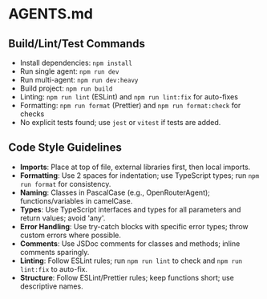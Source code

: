 # AGENTS.md

## Build/Lint/Test Commands
- Install dependencies: `npm install`
- Run single agent: `npm run dev`
- Run multi-agent: `npm run dev:heavy`
- Build project: `npm run build`
- Linting: `npm run lint` (ESLint) and `npm run lint:fix` for auto-fixes
- Formatting: `npm run format` (Prettier) and `npm run format:check` for checks
- No explicit tests found; use `jest` or `vitest` if tests are added.

## Code Style Guidelines
- **Imports**: Place at top of file, external libraries first, then local imports.
- **Formatting**: Use 2 spaces for indentation; use TypeScript types; run `npm run format` for consistency.
- **Naming**: Classes in PascalCase (e.g., OpenRouterAgent); functions/variables in camelCase.
- **Types**: Use TypeScript interfaces and types for all parameters and return values; avoid 'any'.
- **Error Handling**: Use try-catch blocks with specific error types; throw custom errors where possible.
- **Comments**: Use JSDoc comments for classes and methods; inline comments sparingly.
- **Linting**: Follow ESLint rules; run `npm run lint` to check and `npm run lint:fix` to auto-fix.
- **Structure**: Follow ESLint/Prettier rules; keep functions short; use descriptive names.